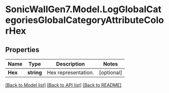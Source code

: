 # SonicWallGen7.Model.LogGlobalCategoriesGlobalCategoryAttributeColorHex

## Properties

Name | Type | Description | Notes
------------ | ------------- | ------------- | -------------
**Hex** | **string** | Hex representation. | [optional] 

[[Back to Model list]](../README.md#documentation-for-models) [[Back to API list]](../README.md#documentation-for-api-endpoints) [[Back to README]](../README.md)

